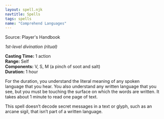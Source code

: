 ```yaml
---
layout: spell.njk
navtitle: Spells
tags: spells
name: "Comprehend Languages"
---
```

Source: Player's Handbook

_1st-level divination (ritual)_

**Casting Time:** 1 action  
**Range:** Self  
**Components:** V, S, M (a pinch of soot and salt)  
**Duration:** 1 hour

For the duration, you understand the literal meaning of any spoken language that you hear. You also understand any written language that you see, but you must be touching the surface on which the words are written. It takes about 1 minute to read one page of text.

This spell doesn’t decode secret messages in a text or glyph, such as an arcane sigil, that isn’t part of a written language.
